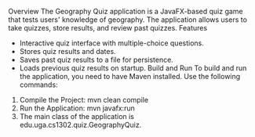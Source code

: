 Overview
The Geography Quiz application is a JavaFX-based quiz game that tests users' knowledge of geography. The application allows users to take quizzes, store results, and review past quizzes.
Features
* Interactive quiz interface with multiple-choice questions.
* Stores quiz results and dates.
* Saves past quiz results to a file for persistence.
* Loads previous quiz results on startup.
Build and Run
To build and run the application, you need to have Maven installed. Use the following commands:
1. Compile the Project: mvn clean compile
2. Run the Application: mvn javafx:run
3. The main class of the application is edu.uga.cs1302.quiz.GeographyQuiz. 
